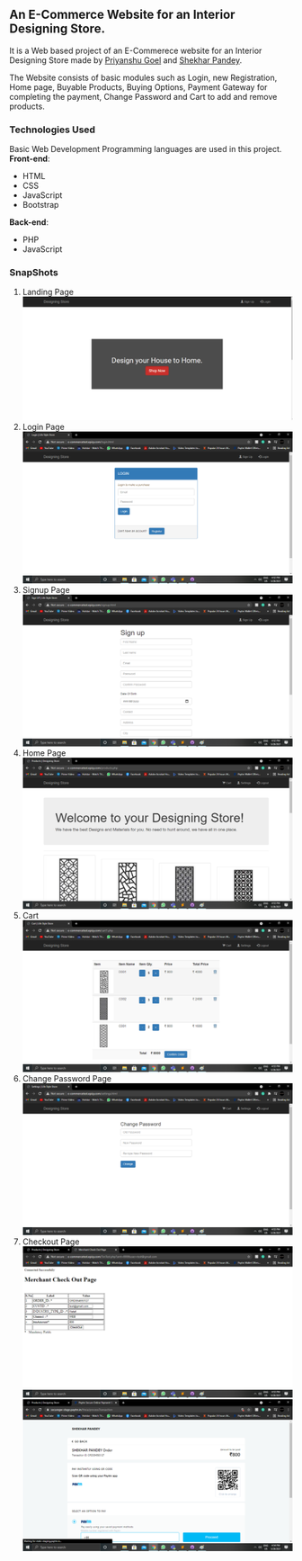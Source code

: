 ## An E-Commerce Website for an Interior Designing Store.

It is a Web based project of an E-Commerece website for an Interior Designing Store made by [Priyanshu Goel](https://github.com/PriyanshuGoel2000/) and [Shekhar Pandey](https://github.com/Shekharme88).


The Website consists of basic modules such as Login, new Registration, Home page, Buyable Products, Buying Options, Payment Gateway for completing the payment, Change Password and Cart to add and remove products.



### Technologies Used

Basic Web Development Programming languages are used in this project.
**Front-end**:
- HTML
- CSS
- JavaScript
- Bootstrap

**Back-end**:
- PHP
- JavaScript

### SnapShots
1. Landing Page
![Landing Page](https://github.com/PriyanshuGoel2000/priyanshugoel2000.github.io/blob/master/images/ecomm.png)
2. Login Page ![Login Page](https://github.com/PriyanshuGoel2000/ecommerce-website/blob/main/SnapShots/login.png)
3. Signup Page![Signup Page](https://github.com/PriyanshuGoel2000/ecommerce-website/blob/main/SnapShots/signup.png)
4. Home Page ![Home Page](https://github.com/PriyanshuGoel2000/ecommerce-website/blob/main/SnapShots/homepage.png)
5. Cart ![Cart](https://github.com/PriyanshuGoel2000/ecommerce-website/blob/main/SnapShots/cart.png)
6. Change Password Page ![Change Password](https://github.com/PriyanshuGoel2000/ecommerce-website/blob/main/SnapShots/changePass.png)
7. Checkout Page![Checkout Page](https://github.com/PriyanshuGoel2000/ecommerce-website/blob/main/SnapShots/checkout.png) 
![Checkout Page](https://github.com/PriyanshuGoel2000/ecommerce-website/blob/main/SnapShots/checkout1.png)


